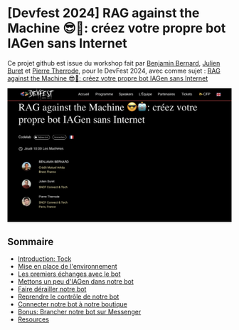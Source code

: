 # [Devfest 2024] RAG against the Machine 😎🤖: créez votre propre bot IAGen sans Internet
Ce projet github est issue du workshop fait par [Benjamin Bernard](https://devfest2024.gdgnantes.com/speakers/benjamin_bernard/), [Julien Buret](https://devfest2024.gdgnantes.com/speakers/julien_buret/) et [Pierre Therrode](https://devfest2024.gdgnantes.com/speakers/pierre_therrode/), pour le DevFest 2024, avec comme sujet : [RAG against the Machine 😎🤖: créez votre propre bot IAGen sans Internet](https://devfest2024.gdgnantes.com/sessions/rag_against_the_machine_______creez_votre_propre_bot_iagen_sans_internet/)

<img src="img/rag_against_the_machine_creez_votre_propre_bot_iagen_sans_internet.png"  alt="workshop rag against the Machine">



## Sommaire

- [Introduction: Tock](https://github.com/pi-2r/devfest2024-tock-studio-IA-Gen/tree/step_0)
- [Mise en place de l'environnement](https://github.com/pi-2r/devfest2024-tock-studio-IA-Gen/tree/step_1)
- [Les premiers échanges avec le bot](https://github.com/pi-2r/devfest2024-tock-studio-IA-Gen/tree/step_2)
- [Mettons un peu d'IAGen dans notre bot](https://github.com/pi-2r/devfest2024-tock-studio-IA-Gen/tree/step_3)
- [Faire dérailler notre bot](https://github.com/pi-2r/devfest2024-tock-studio-IA-Gen/tree/step_4)
- [Reprendre le contrôle de notre bot](https://github.com/pi-2r/devfest2024-tock-studio-IA-Gen/tree/step_5)
- [Connecter notre bot à notre boutique](https://github.com/pi-2r/devfest2024-tock-studio-IA-Gen/tree/step_6)
- [Bonus: Brancher notre bot sur Messenger](https://github.com/pi-2r/devfest2024-tock-studio-IA-Gen/tree/step_7)
- [Resources](https://github.com/pi-2r/devfest2024-tock-studio-IA-Gen/tree/step_8)

